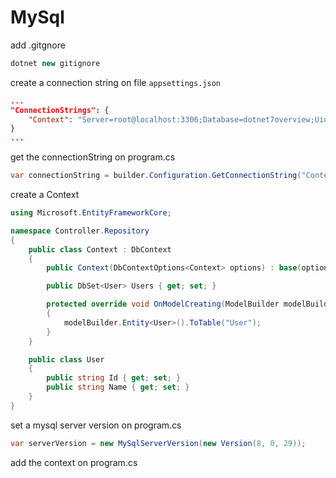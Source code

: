 # MySql

add .gitgnore

```csharp
dotnet new gitignore
```

create a connection string on file `appsettings.json`

```json
...
"ConnectionStrings": {
    "Context": "Server=root@localhost:3306;Database=dotnet7overview;Uid=root;Pwd=123123;"
}
...
```

get the connectionString on program.cs

```csharp
var connectionString = builder.Configuration.GetConnectionString("Context");
```

create a Context

```csharp
using Microsoft.EntityFrameworkCore;

namespace Controller.Repository
{
    public class Context : DbContext
    {
        public Context(DbContextOptions<Context> options) : base(options) { }

        public DbSet<User> Users { get; set; }

        protected override void OnModelCreating(ModelBuilder modelBuilder)
        {
            modelBuilder.Entity<User>().ToTable("User");
        }
    }

    public class User
    {
        public string Id { get; set; }
        public string Name { get; set; }
    }
}
```

set a mysql server version on program.cs

```csharp
var serverVersion = new MySqlServerVersion(new Version(8, 0, 29));
```

add the context on program.cs
